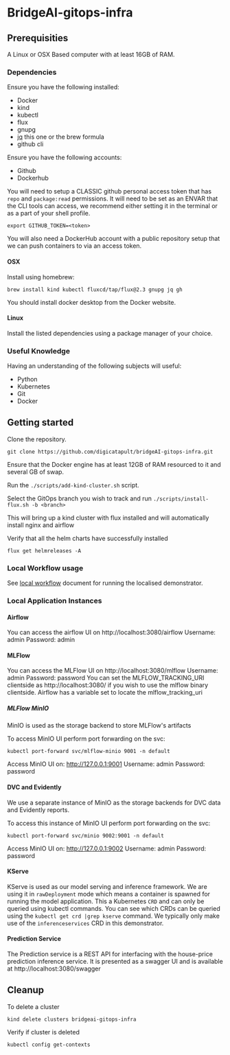 # BridgeAI-gitops-infra

## Prerequisities

A Linux or OSX Based computer with at least 16GB of RAM.

### Dependencies

Ensure you have the following installed:
* Docker
* kind
* kubectl
* flux
* gnupg
* [jq](https://jqlang.github.io/jq/) this one or the brew formula
* github cli

Ensure you have the following accounts:
* Github
* Dockerhub

You will need to setup a CLASSIC github personal access token that has `repo` and `package:read` permissions.  It will need to be set as an ENVAR that the CLI tools can access, we recommend either setting it in the terminal or as a part of your shell profile.

```
export GITHUB_TOKEN=<token>
```

You will also need a DockerHub account with a public repository setup that we can push containers to via an access token.

#### OSX
Install using homebrew:

```
brew install kind kubectl fluxcd/tap/flux@2.3 gnupg jq gh
```

You should install docker desktop from the Docker website.

#### Linux
Install the listed dependencies using a package manager of your choice.

### Useful Knowledge

Having an understanding of the following subjects will useful:
* Python
* Kubernetes
* Git
* Docker

## Getting started

Clone the repository.
```
git clone https://github.com/digicatapult/bridgeAI-gitops-infra.git
```

Ensure that the Docker engine has at least 12GB of RAM resourced to it and several GB of swap.

Run the `./scripts/add-kind-cluster.sh` script.

Select the GitOps branch you wish to track and run `./scripts/install-flux.sh -b <branch>`

This will bring up a kind cluster with flux installed and will automatically install nginx and airflow

Verify that all the helm charts have successfully installed
```
flux get helmreleases -A
```

### Local Workflow usage

See [local workflow](./docs/local-workflow.md) document for running the localised demonstrator.


### Local Application Instances

#### Airflow

You can access the airflow UI on http://localhost:3080/airflow
Username: admin
Password: admin

#### MLFlow

You can access the MLFlow UI on http://localhost:3080/mlflow
Username: admin
Password: password
You can set the MLFLOW_TRACKING_URI clientside as http://localhost:3080/ if you wish to use the mlflow binary clientside. Airflow has a variable set to locate the mlflow_tracking_uri

##### MLFlow MinIO

MinIO is used as the storage backend to store MLFlow's artifacts

To access MinIO UI perform port forwarding on the svc:
```
kubectl port-forward svc/mlflow-minio 9001 -n default
```
Access MinIO UI on: http://127.0.0.1:9001
Username: admin
Password: password

#### DVC and Evidently

We use a separate instance of MinIO as the storage backends for DVC data and Evidently reports.

To access this instance of MinIO UI perform port forwarding on the svc:

```
kubectl port-forward svc/minio 9002:9001 -n default
```
Access MinIO UI on: http://127.0.0.1:9002
Username: admin
Password: password

#### KServe

KServe is used as our model serving and inference framework.  We are using it in `rawDeployment` mode which means a container is spawned for running the model application.  This a Kubernetes `CRD` and can only be queried using kubectl commands.  You can see which CRDs can be queried using the `kubectl get crd |grep kserve` command.  We typically only make use of the `inferenceservices` CRD in this demonstrator.

#### Prediction Service

The Prediction service is a REST API for interfacing with the house-price prediction inference service. It is presented as a swagger UI and is available at http://localhost:3080/swagger

## Cleanup

To delete a cluster

    kind delete clusters bridgeai-gitops-infra

Verify if cluster is deleted

    kubectl config get-contexts